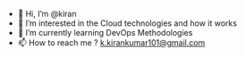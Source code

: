 

- 👋 Hi, I’m @kiran
- 👀 I’m interested in the Cloud technologies and how it works
- 🌱 I’m currently learning DevOps Methodologies
- 📫 How to reach me ? k.kirankumar101@gmail.com


